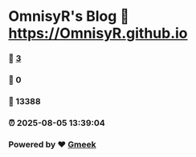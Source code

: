 # OmnisyR's Blog :link: https://OmnisyR.github.io 
### :page_facing_up: [3](https://OmnisyR.github.io/tag.html) 
### :speech_balloon: 0 
### :hibiscus: 13388 
### :alarm_clock: 2025-08-05 13:39:04 
### Powered by :heart: [Gmeek](https://github.com/Meekdai/Gmeek)
